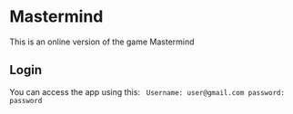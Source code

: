 # Mastermind
This is an online version of the game Mastermind

## Login 
You can access the app using this: 
` 
  Username: user@gmail.com
  password: password
` 

